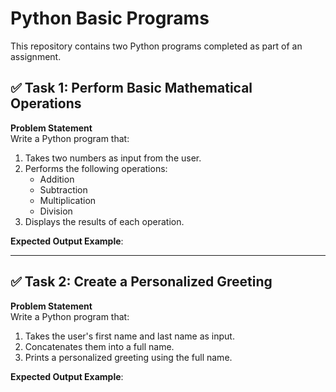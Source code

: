 # Python Basic Programs

This repository contains two Python programs completed as part of an assignment.

## ✅ Task 1: Perform Basic Mathematical Operations

**Problem Statement**  
Write a Python program that:
1. Takes two numbers as input from the user.
2. Performs the following operations:
   - Addition
   - Subtraction
   - Multiplication
   - Division
3. Displays the results of each operation.

**Expected Output Example**:


---

## ✅ Task 2: Create a Personalized Greeting

**Problem Statement**  
Write a Python program that:
1. Takes the user's first name and last name as input.
2. Concatenates them into a full name.
3. Prints a personalized greeting using the full name.

**Expected Output Example**:
